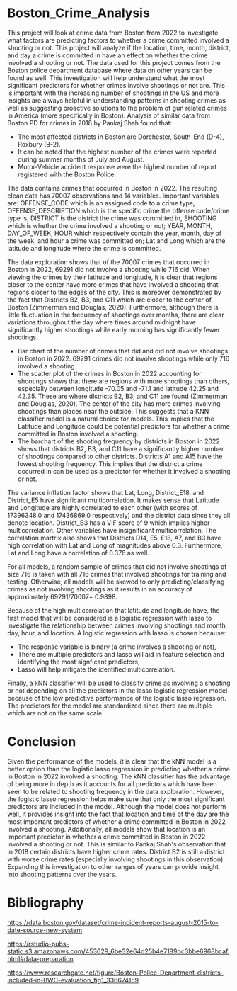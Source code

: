 # Boston_Crime_Analysis

This project will look at crime data from Boston from 2022 to investigate what factors are predicting factors to whether a crime committed involved a shooting or not. This project will analyze if the location, time, month, district, and day a crime is committed in have an effect on whether the crime involved a shooting or not. The data used for this project comes from the Boston police department database where data on other years can be found as well. This investigation will help understand what the most significant predictors for whether crimes involve shootings or not are. This is important with the increasing number of shootings in the US and more insights are always helpful in understanding patterns in shooting crimes as well as suggesting proactive solutions to the problem of gun related crimes in America (more specifically in Boston). Analysis of similar data from Boston PD for crimes in 2018 by Pankaj Shah found that:

- The most affected districts in Boston are Dorchester, South-End (D-4), Roxbury (B-2).
- It can be noted that the highest number of the crimes were reported during summer months of July and August.
- Motor-Vehicle accident response were the highest number of report registered with the Boston Police.

The data contains crimes that occurred in Boston in 2022. The resulting clean data has 70007 observations and 14 variables. Important variables are: OFFENSE_CODE which is an assigned code to a crime type, OFFENSE_DESCRIPTION which is the specific crime the offense code/crime type is, DISTRICT is the district the crime was committed in, SHOOTING which is whether the crime involved a shooting or not; YEAR, MONTH, DAY_OF_WEEK, HOUR which respectively contain the year, month, day of the week, and hour a crime was committed on; Lat and Long which are the latitude and longitude where the crime is committed.

The data exploration shows that of the 70007 crimes that occurred in Boston in 2022, 69291 did not involve a shooting while 716 did. When viewing the crimes by their latitude and longitude, it is clear that regions closer to the center have more crimes that have involved a shooting that regions closer to the edges of the city. This is moreover demonstrated by the fact that Districts B2, B3, and C11 which are closer to the center of Boston (Zimmerman and Douglas, 2020). Furthermore, although there is little fluctuation in the frequency of shootings over months, there are clear variations throughout the day where times around midnight have significantly higher shootings while early morning has significantly fewer shootings.

- Bar chart of the number of crimes that did and did not involve shootings in Boston in 2022. 69291 crimes did not involve shootings while only 716 involved a shooting.
- The scatter plot of the crimes in Boston in 2022 accounting for shootings shows that there are regions with more shootings than others, especially between longitude -70.05 and -71.1 and latitude 42.25 and 42.35. These are where districts B2, B3, and C11 are found (Zimmerman and Douglas, 2020). The center of the city has more crimes involving shootings than places near the outside. This suggests that a KNN classifier model is a natural choice for models. This implies that the Latitude and Longitude could be potential predictors for whether a crime committed in Boston involved a shooting.
- The barchart of the shooting frequency by districts in Boston in 2022 shows that districts B2, B3, and C11 have a significantly higher number of shootings compared to other districts. Districts A1 and A15 have the lowest shooting frequency. This implies that the district a crime occurred in can be used as a predictor for whether it involved a shooting or not.

The variance inflation factor shows that Lat, Long, District_E18, and District_E5 have significant multicorrelation. It makes sense that Latitude and Longitude are highly correlated to each other (with scores of 17396348.0 and 17436869.0 respectively) and the district data since they all denote location. District_B3 has a VIF score of 9 which implies higher multicorrelation. Other variables have insignificant multicorrelation. The correlation martrix also shows that Districts D14, E5, E18, A7, and B3 have high correlation with Lat and Long of magnitudes above 0.3. Furthermore, Lat and Long have a correlation of 0.376 as well.

For all models, a random sample of crimes that did not involve shootings of size 716 is taken with all 716 crimes that involved shootings for training and testing. Otherwise, all models will be skewed to only predicting/classifying crimes as not involving shootings as it results in an accuracy of approximately 69291/70007= 0.9898.

Because of the high multicorrelation that latitude and longitude have, the first model that will be considered is a logistic regression with lasso to investigate the relationship between crimes involving shootings and month, day, hour, and location. A logistic regression with lasso is chosen because:

- The response variable is binary (a crime involves a shooting or not),
- There are multiple predictors and lasso will aid in feature selection and identifying the most signficant predictors,
- Lasso will help mitigate the identified multicorrelation.

Finally, a kNN classifier will be used to classify crime as involving a shooting or not depending on all the predictors in the lasso logistic regression model because of the low predictive performance of the logistic lasso regression. The predictors for the model are standardized since there are multiple which are not on the same scale.

# Conclusion

Given the performance of the models, it is clear that the kNN model is a better option than the logistic lasso regression in predicting whether a crime in Boston in 2022 involved a shooting. The kNN classifier has the advantage of being more in depth as it accounts for all predictors which have been seen to be related to shooting frequency in the data exploration. However, the logistic lasso regression helps make sure that only the most significant predictors are included in the model. Although the model does not perform well, it provides insight into the fact that location and time of the day are the most important predictors of whether a crime committed in Boston in 2022 involved a shooting. Additionally, all models show that location is an important predictor in whether a crime committed in Boston in 2022 involved a shooting or not. This is similar to Pankaj Shah's observation that in 2018 certain districts have higher crime rates. District B2 is still a district with worse crime rates (especially involving shootings in this observation). Expanding this investigation to other ranges of years can provide insight into shooting patterns over the years.

# Bibliography

https://data.boston.gov/dataset/crime-incident-reports-august-2015-to-date-source-new-system

https://rstudio-pubs-static.s3.amazonaws.com/453629_6be32e64d25b4e7189bc3bbe6968bcaf.html#data-preparation

https://www.researchgate.net/figure/Boston-Police-Department-districts-included-in-BWC-evaluation_fig1_336674159
